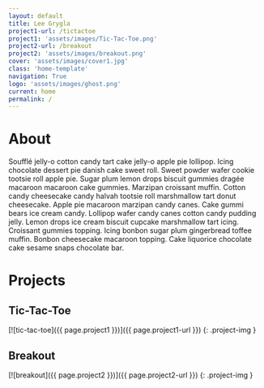 ```yaml
---
layout: default
title: Lee Grygla
project1-url: /tictactoe
project1: 'assets/images/Tic-Tac-Toe.png'
project2-url: /breakout
project2: 'assets/images/breakout.png'
cover: 'assets/images/cover1.jpg'
class: 'home-template'
navigation: True
logo: 'assets/images/ghost.png'
current: home
permalink: /
---
```


# About

Soufflé jelly-o cotton candy tart cake jelly-o apple pie lollipop. Icing chocolate dessert pie danish cake sweet roll. Sweet powder wafer cookie tootsie roll apple pie. Sugar plum lemon drops biscuit gummies dragée macaroon macaroon cake gummies. Marzipan croissant muffin. Cotton candy cheesecake candy halvah tootsie roll marshmallow tart donut cheesecake. Apple pie macaroon marzipan candy canes. Cake gummi bears ice cream candy. Lollipop wafer candy canes cotton candy pudding jelly. Lemon drops ice cream biscuit cupcake marshmallow tart icing. Croissant gummies topping. Icing bonbon sugar plum gingerbread toffee muffin. Bonbon cheesecake macaroon topping. Cake liquorice chocolate cake sesame snaps chocolate bar.

# Projects

## Tic-Tac-Toe

[![tic-tac-toe]({{ page.project1 }})]({{ page.project1-url }})
{: .project-img }

## Breakout

[![breakout]({{ page.project2 }})]({{ page.project2-url }})
{: .project-img }